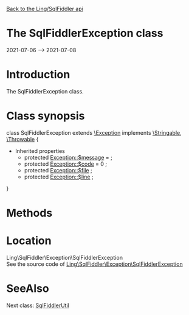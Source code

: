 [Back to the Ling/SqlFiddler api](https://github.com/lingtalfi/SqlFiddler/blob/master/doc/api/Ling/SqlFiddler.md)



The SqlFiddlerException class
================
2021-07-06 --> 2021-07-08






Introduction
============

The SqlFiddlerException class.



Class synopsis
==============


class <span class="pl-k">SqlFiddlerException</span> extends [\Exception](http://php.net/manual/en/class.exception.php) implements [\Stringable](https://wiki.php.net/rfc/stringable), [\Throwable](http://php.net/manual/en/class.throwable.php) {

- Inherited properties
    - protected  [Exception::$message](#property-message) =  ;
    - protected  [Exception::$code](#property-code) = 0 ;
    - protected  [Exception::$file](#property-file) ;
    - protected  [Exception::$line](#property-line) ;

}






Methods
==============






Location
=============
Ling\SqlFiddler\Exception\SqlFiddlerException<br>
See the source code of [Ling\SqlFiddler\Exception\SqlFiddlerException](https://github.com/lingtalfi/SqlFiddler/blob/master/Exception/SqlFiddlerException.php)



SeeAlso
==============
Next class: [SqlFiddlerUtil](https://github.com/lingtalfi/SqlFiddler/blob/master/doc/api/Ling/SqlFiddler/SqlFiddlerUtil.md)<br>
